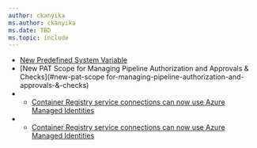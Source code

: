 ```yaml
---
author: ckanyika
ms.author: ckanyika
ms.date: TBD
ms.topic: include
---
```


- [New Predefined System Variable](#new-predefined-system-variable)
- [New PAT Scope for Managing Pipeline Authorization and Approvals & Checks](#new-pat-scope for-managing-pipeline-authorization-and-approvals-&-checks)
- - [Container Registry service connections can now use Azure Managed Identities](#container-registry-service-connections-can-now-use-azure-managed-identities)
- - [Container Registry service connections can now use Azure Managed Identities](#container-registry-service-connections-can-now-use-azure-managed-identities)